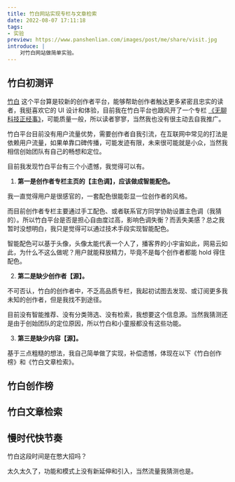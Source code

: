 ```yaml
---
title: 竹白网站实现专栏与文章检索
date: 2022-08-07 17:11:18
tags:
- 实验
preview: https://www.panshenlian.com/images/post/me/share/visit.jpg
introduce: |
    对竹白网站做简单实验。
---
```


<link href="https://dns.panshenlian.com/npm/bootstrap@5.1.3/dist/css/bootstrap.min.css" rel="stylesheet" crossorigin="anonymous">
<script type="text/javascript" src="https://dns.panshenlian.com/npm/vue@2/dist/vue.js" ></script>

## 竹白初测评

[竹白](https://zhubai.love/) 这个平台算是较新的创作者平台，能够帮助创作者触达更多紧密且忠实的读者，我挺喜欢它的 UI 设计和体验，目前我在竹白平台也跟风开了一个专栏 [《无聊科技正经事》](https://wednesday.zhubai.love/)，可能质量一般，所以读者寥寥，当然我也没有很主动去自我推广。

竹白平台目前没有用户流量优势，需要创作者自我引流，在互联网中常见的打法是依赖用户流量，如果单靠口碑传播，可能发迹有限，未来很可能就是小众，当然我相信创始团队有自己的畅想和定位。

目前我发现竹白平台有三个小遗憾，我觉得可以有。

1. **第一是创作者专栏主页的【主色调】，应该做成智能配色。**

我一直觉得用户是很感官的，一套配色很能彰显一位创作者的风格。

而目前创作者专栏主要通过手工配色、或者联系官方同学协助设置主色调（我猜的）。所以竹白平台是否是担心自由度过高，影响色调失衡？而丢失美感？总之我暂时没想明白，我只是觉得可以通过技术手段实现智能配色。

智能配色可以基于头像，头像太能代表一个人了，播客界的小宇宙如此，网易云如此，为什么不这么做呢？用户就能释放精力，毕竟不是每个创作者都能 hold 得住配色。

2. **第二是缺少创作者【源】。**

不可否认，竹白的创作者中，不乏高品质专栏，我起初试图去发现、或订阅更多我未知的创作者，但是我找不到途径。

目前没有智能推荐、没有分类筛选、没有检索，我想要这个信息源。当然我猜测还是由于创始团队的定位原因，所以竹白和小童报都没有这些功能。

3. **第三是缺少内容【源】。**

基于三点粗糙的想法，我自己简单做了实现，补偿遗憾，体现在以下《竹白创作榜》和《竹白文章检索》。

## 竹白创作榜

<div id="zhubai-rand"></div>

## 竹白文章检索

<div id="zhubai-post-search"></div>

## 慢时代快节奏

竹白这段时间是在憋大招吗？

太久太久了，功能和模式上没有新延伸和引入，当然流量我猜测也是。